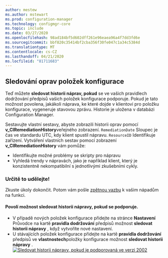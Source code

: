 ```yaml
---
author: mestew
ms.author: mstewart
ms.prod: configuration-manager
ms.technology: configmgr-core
ms.topic: include
ms.date: 03/27/2020
ms.openlocfilehash: 98ad184bf5d602dff261e96eaea96a4f7dd3fd6e
ms.sourcegitcommit: bbf820c35414bf2cba356f30fe047c1a34c5384d
ms.translationtype: MT
ms.contentlocale: cs-CZ
ms.lasthandoff: 04/21/2020
ms.locfileid: "81711683"
---
```

## <a name="track-configuration-item-remediations"></a><a name="bkmk_track"></a>Sledování oprav položek konfigurace
<!--42631411-->

Teď můžete **sledovat historii náprav, pokud** se ve vašich pravidlech dodržování předpisů vašich položek konfigurace podporuje. Pokud je tato možnost povolena, jakákoli náprava, ke které dojde v klientovi pro položku konfigurace, vygeneruje stavovou zprávu. Historie je uložena v databázi Configuration Manager.

Sestavujte vlastní sestavy, abyste zobrazili historii oprav pomocí **v_CIRemediationHistory**veřejného zobrazení. `RemediationDate` Sloupec je čas ve standardu UTC, kdy klient spustil nápravu. `ResourceID` Identifikuje zařízení. Vytváření vlastních sestav pomocí zobrazení **v_CIRemediationHistory** vám pomůže:

- Identifikujte možné problémy se skripty pro nápravu
- Vyhledá trendy v nápravách, jako je například klient, který je konzistentně nekompatibilní s jednotlivými zkušebními cykly.

### <a name="try-it-out"></a>Určitě to udělejte!

Zkuste úkoly dokončit. Potom vám pošle [zpětnou vazbu](../../technical-preview-2003.md#bkmk_feedback) k vašim nápadům na funkci.

#### <a name="enable-the-track-remediation-history-when-supported-option"></a>Povolí možnost sledovat historii nápravy, pokud se podporuje.

- V případě nových položek konfigurace přidejte na stránce **Nastavení** Průvodce na kartě **pravidla dodržování** předpisů možnost **sledovat historii nápravy** , když vytvoříte nové nastavení.
- U stávajících položek konfigurace přidejte na kartě **pravidla dodržování** předpisů ve **vlastnostech**položky konfigurace možnost **sledovat historii nápravy** .
[![Sledovat historii nápravy, pokud je podporovaná ve verzi 2002](../../media/4261411-remediation-history.png)](../../media/4261411-remediation-history.png#lightbox)
